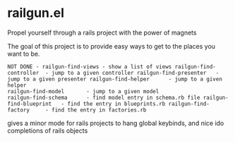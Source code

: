 railgun.el
==========

Propel yourself through a rails project with the power of magnets

The goal of this project is to provide easy ways to get to the places you want to be.

```
NOT DONE - railgun-find-views - show a list of views railgun-find-controller  - jump to a given controller railgun-find-presenter   - jump to a given presenter railgun-find-helper      - jump to a given helper
railgun-find-model       - jump to a given model
railgun-find-schema      - find model entry in schema.rb file railgun-find-blueprint   - find the entry in blueprints.rb railgun-find-factory     - find the entry in factories.rb
```

gives a minor mode for rails projects to hang global keybinds, and nice ido completions of rails objects